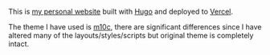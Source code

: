 This is [my personal website](https://hamid-kord.ir/) built with [Hugo](https://gohugo.io/) and deployed to [Vercel](https://vercel.com/).

The theme I have used is [m10c](https://github.com/vaga/hugo-theme-m10c), there are significant differences since I have altered many of the layouts/styles/scripts but original theme is completely intact.
